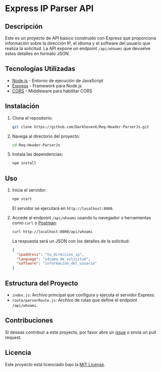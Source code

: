 
# Express IP Parser API

## Descripción

Este es un proyecto de API básico construido con Express que proporciona información sobre la dirección IP, el idioma y el software del usuario que realiza la solicitud. La API expone un endpoint `/api/whoami` que devuelve estos detalles en formato JSON.

## Tecnologías Utilizadas

- [Node.js](https://nodejs.org/) - Entorno de ejecución de JavaScript
- [Express](https://expressjs.com/) - Framework para Node.js
- [CORS](https://www.npmjs.com/package/cors) - Middleware para habilitar CORS

## Instalación

1. Clona el repositorio:

    ```bash
    git clone https://github.com/DarkSevenX/Req-Header-ParserJs.git
    ```

2. Navega al directorio del proyecto:

    ```bash
    cd Req-Header-ParserJs
    ```

3. Instala las dependencias:

    ```bash
    npm install
    ```

## Uso

1. Inicia el servidor:

    ```bash
    npm start
    ```

   El servidor se ejecutará en `http://localhost:8000`.

2. Accede al endpoint `/api/whoami` usando tu navegador o herramientas como `curl` o [Postman](https://www.postman.com/):

    ```bash
    curl http://localhost:8000/api/whoami
    ```

   La respuesta será un JSON con los detalles de la solicitud:

    ```json
    {
      "ipaddress": "tu_direccion_ip",
      "language": "idioma_de_solicitud",
      "software": "informacion_del_usuario"
    }
    ```

## Estructura del Proyecto

- `index.js`: Archivo principal que configura y ejecuta el servidor Express.
- `route/parserRoute.js`: Archivo de rutas que define el endpoint `/api/whoami`.

## Contribuciones

Si deseas contribuir a este proyecto, por favor abre un [issue](https://github.com/tu_usuario/tu_repositorio/issues) o envía un pull request.

## Licencia

Este proyecto está licenciado bajo la [MIT License](LICENSE).
